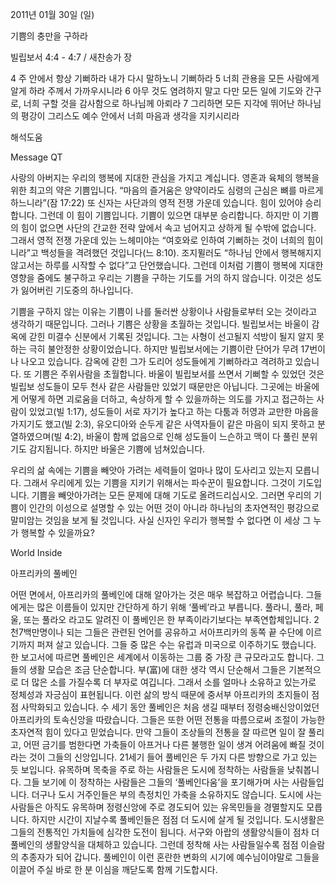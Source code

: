 2011년 01월 30일 (일)

기쁨의 충만을 구하라



빌립보서 4:4 - 4:7 / 새찬송가  장


4 주 안에서 항상 기뻐하라 내가 다시 말하노니 기뻐하라
5 너희 관용을 모든 사람에게 알게 하라 주께서 가까우시니라
6 아무 것도 염려하지 말고 다만 모든 일에 기도와 간구로, 너희 구할 것을 감사함으로 하나님께 아뢰라
7 그리하면 모든 지각에 뛰어난 하나님의 평강이 그리스도 예수 안에서 너희 마음과 생각을 지키시리라

해석도움





Message QT


사랑의 아버지는 우리의 행복에 지대한 관심을 가지고 계십니다. 영혼과 육체의 행복을 위한 최고의 약은 기쁨입니다. “마음의 즐거움은 양약이라도 심령의 근심은 뼈를 마르게 하느니라”(잠 17:22) 또 신자는 사단과의 영적 전쟁 가운데 있습니다. 힘이 있어야 승리합니다. 그런데 이 힘이 기쁨입니다. 기쁨이 있으면 대부분 승리합니다. 하지만 이 기쁨의 힘이 없으면 사단의 간교한 전략 앞에서 속고 넘어지고 상하게 될 수밖에 없습니다. 그래서 영적 전쟁 가운데 있는 느헤미야는 “여호와로 인하여 기뻐하는 것이 너희의 힘이니라”고 백성들을 격려했던 것입니다(느 8:10). 조지뮐러도 “하나님 안에서 행복해지지 않고서는 하루를 시작할 수 없다”고 단언했습니다. 그런데 이처럼 기쁨이 행복에 지대한 영향을 줌에도 불구하고 우리는 기쁨을 구하는 기도를 거의 하지 않습니다. 이것은 성도가 잃어버린 기도중의 하나입니다. 

기쁨을 구하지 않는 이유는 기쁨이 나를 둘러싼 상황이나 사람들로부터 오는 것이라고 생각하기 때문입니다. 그러나 기쁨은 상황을 초월하는 것입니다. 빌립보서는 바울이 감옥에 갇힌 미결수 신분에서 기록된 것입니다. 그는 사형이 선고될지 석방이 될지 알지 못하는 극히 불안정한 상황이었습니다. 하지만 빌립보서에는 기쁨이란 단어가 무려 17번이나 나오고 있습니다. 감옥에 갇힌 그가 도리어 성도들에게 기뻐하라고 격려하고 있습니다. 또 기쁨은 주위사람을 초월합니다. 바울이 빌립보서를 쓰면서 기뻐할 수 있었던 것은 빌립보 성도들이 모두 천사 같은 사람들만 있었기 때문만은 아닙니다. 그곳에는 바울에게 어떻게 하면 괴로움을 더하고, 속상하게 할 수 있을까하는 의도를 가지고 접근하는 사람이 있었고(빌 1:17), 성도들이 서로 자기가 높다고 하는 다툼과 허영과 교만한 마음을 가지기도 했고(빌 2:3), 유오디아와 순두게 같은 사역자들이 같은 마음이 되지 못하고 분열하였으며(빌 4:2), 바울이 함께 없음으로 인해 성도들이 느슨하고 맥이 다 풀린 분위기도 감지됩니다. 하지만 바울은 기쁨에 넘쳐있습니다. 

우리의 삶 속에는 기쁨을 빼앗아 가려는 세력들이 얼마나 많이 도사리고 있는지 모릅니다. 그래서 우리에게 있는 기쁨을 지키기 위해서는 파수꾼이 필요합니다. 그것이 기도입니다. 기쁨을 빼앗아가려는 모든 문제에 대해 기도로 올려드리십시오. 그러면 우리의 기쁨이 인간의 이성으로 설명할 수 있는 어떤 것이 아니라 하나님의 초자연적인 평강으로 말미암는 것임을 보게 될 것입니다. 사실 신자인 우리가 행복할 수 없다면 이 세상 그 누가 행복할 수 있을까요? 



World Inside

아프리카의 풀베인

어떤 면에서, 아프리카의 풀베인에 대해 알아가는 것은 매우 복잡하고 어렵습니다. 그들에게는 많은 이름들이 있지만 간단하게 하기 위해 ‘풀베’라고 부릅니다. 풀라니, 풀라, 페울, 또는 풀라오 라고도 알려진 이 풀베인은 한 부족이라기보다는 부족연합체입니다. 2천7백만명이나 되는 그들은 관련된 언어를 공유하고 서아프리카의 동쪽 끝 수단에 이르기까지 퍼져 살고 있습니다. 그들 중 많은 수는 유럽과 미국으로 이주하기도 했습니다. 한 보고서에 따르면 풀베인은 세계에서 이동하는 그룹 중 가장 큰 규모라고도 합니다.
그들의 생활 모습은 조금 단순합니다. 부(富)에 대한 생각 역시 단순해서 그들은 기본적으로 더 많은 소를 가질수록 더 부자로 여깁니다. 그래서 소를 얼마나 소유하고 있는가로 정체성과 자긍심이 표현됩니다. 이런 삶의 방식 때문에 중서부 아프리카의 초지들이 점점 사막화되고 있습니다. 
수 세기 동안 풀베인은 처음 생길 때부터 정령숭배신앙이었던 아프리카의 토속신앙을 따랐습니다. 그들은 또한 어떤 전통을 따름으로써 조절이 가능한 초자연적 힘이 있다고 믿었습니다. 만약 그들이 조상들의 전통을 잘 따르면 일이 잘 풀리고, 어떤 금기를 범한다면 가축들이 아프거나 다른 불행한 일이 생겨 어려움에 빠질 것이라는 것이 그들의 신앙입니다.
21세기 들어 풀베인은 두 가지 다른 방향으로 가고 있는 듯 보입니다. 유목하며 목축을 주로 하는 사람들은 도시에 정착하는 사람들을 낮춰봅니다. 그들 보기에 이 정착하는 사람들은 그들의 ‘풀베인다움’을 포기해가며 사는 사람들입니다. 더구나 도시 거주인들은 부의 측정치인 가축을 소유하지도 않습니다. 도시에 사는 사람들은 아직도 유목하며 정령신앙에 주로 경도되어 있는 유목민들을 경멸할지도 모릅니다. 하지만 시간이 지날수록 풀베인들은 점점 더 도시에 살게 될 것입니다. 도시생활은 그들의 전통적인 가치들에 심각한 도전이 됩니다. 서구와 아랍의 생활양식들이 점차 더 풀베인의 생활양식을 대체하고 있습니다. 그런데 정착해 사는 사람들일수록 점점 이슬람의 추종자가 되어 갑니다. 풀베인이 이런 혼란한 변화의 시기에 예수님이야말로 그들을 이끌어 주실 바로 한 분 이심을 깨닫도록 함께 기도합시다.